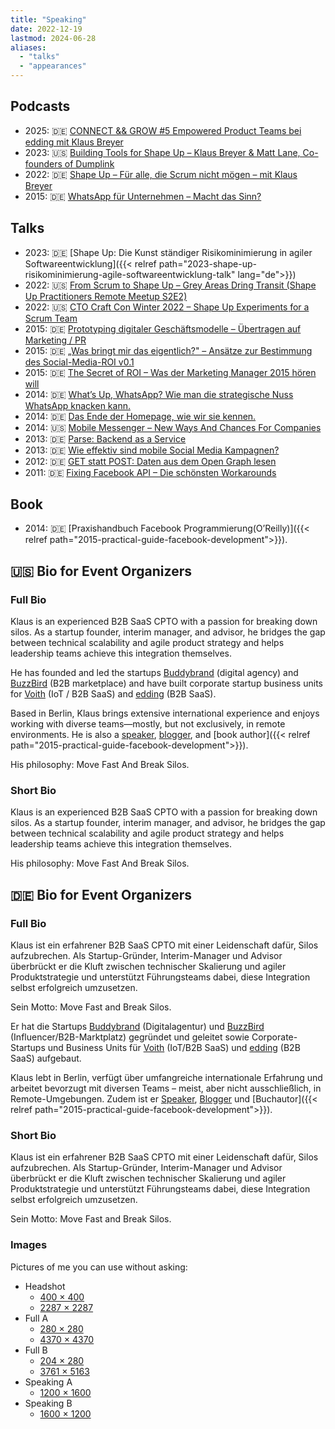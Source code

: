 ```yaml
---
title: "Speaking"
date: 2022-12-19
lastmod: 2024-06-28
aliases:
  - "talks"
  - "appearances"
---
```


## Podcasts
- 2025: 🇩🇪 [CONNECT && GROW #5 Empowered Product Teams bei edding mit Klaus Breyer](https://www.youtube.com/watch?v=TioXYWRmZZI)
- 2023: 🇺🇸 [Building Tools for Shape Up – Klaus Breyer & Matt Lane, Co-founders of Dumplink][16]
- 2022: 🇩🇪 [Shape Up – Für alle, die Scrum nicht mögen – mit Klaus Breyer][2]
- 2015: 🇩🇪 [WhatsApp für Unternehmen – Macht das Sinn?][3]

## Talks

- 2023: 🇩🇪 [Shape Up: Die Kunst ständiger Risikominimierung in agiler Softwareentwicklung]({{< relref path="2023-shape-up-risikominimierung-agile-softwareentwicklung-talk" lang="de">}})
- 2022: 🇺🇸 [From Scrum to Shape Up – Grey Areas Dring Transit (Shape Up Practitioners Remote Meetup S2E2)][4]
- 2022: 🇺🇸 [CTO Craft Con Winter 2022 – Shape Up Experiments for a Scrum Team][15]
- 2015: 🇩🇪 [Prototyping digitaler Geschäftsmodelle – Übertragen auf Marketing / PR][5]
- 2015: 🇩🇪 [„Was bringt mir das eigentlich?" – Ansätze zur Bestimmung des Social-Media-ROI v0.1][6]
- 2015: 🇩🇪 [The Secret of ROI – Was der Marketing Manager 2015 hören will][7]
- 2014: 🇩🇪 [What’s Up, WhatsApp? Wie man die strategische Nuss WhatsApp knacken kann.][8]
- 2014: 🇩🇪 [Das Ende der Homepage, wie wir sie kennen.][9]
- 2014: 🇺🇸 [Mobile Messenger – New Ways And Chances For Companies][10]
- 2013: 🇩🇪 [Parse: Backend as a Service][11]
- 2013: 🇩🇪 [Wie effektiv sind mobile Social Media Kampagnen?][12]
- 2012: 🇩🇪 [GET statt POST: Daten aus dem Open Graph lesen][13]
- 2011: 🇩🇪 [Fixing Facebook API – Die schönsten Workarounds][14]

## Book

- 2014: 🇩🇪 [Praxishandbuch Facebook Programmierung(O’Reilly)]({{< relref path="2015-practical-guide-facebook-development">}}).

## 🇺🇸 Bio for Event Organizers

### Full Bio

Klaus is an experienced B2B SaaS CPTO with a passion for breaking down silos. As a startup founder, interim manager, and advisor, he bridges the gap between technical scalability and agile product strategy and helps leadership teams achieve this integration themselves.

He has founded and led the startups [Buddybrand](https://www.buddybrand.com/) (digital agency) and [BuzzBird](https://www.buzzbird.de/) (B2B marketplace) and have built corporate startup business units for [Voith](https://voith.com) (IoT / B2B SaaS) and [edding](https://www.edding.com/de-de/) (B2B SaaS).

Based in Berlin, Klaus brings extensive international experience and enjoys working with diverse teams—mostly, but not exclusively, in remote environments. He is also a [speaker](pages/speaking), [blogger](posts), and [book author]({{< relref path="2015-practical-guide-facebook-development">}}).

His philosophy: Move Fast And Break Silos.

### Short Bio

Klaus is an experienced B2B SaaS CPTO with a passion for breaking down silos. As a startup founder, interim manager, and advisor, he bridges the gap between technical scalability and agile product strategy and helps leadership teams achieve this integration themselves.

His philosophy: Move Fast And Break Silos.

## 🇩🇪 Bio for Event Organizers

### Full Bio

Klaus ist ein erfahrener B2B SaaS CPTO mit einer Leidenschaft dafür, Silos aufzubrechen. Als Startup-Gründer, Interim-Manager und Advisor überbrückt er die Kluft zwischen technischer Skalierung und agiler Produktstrategie und unterstützt Führungsteams dabei, diese Integration selbst erfolgreich umzusetzen.

Sein Motto: Move Fast and Break Silos.

Er hat die Startups [Buddybrand](https://www.buddybrand.com/) (Digitalagentur) und [BuzzBird](https://www.buzzbird.de/) (Influencer/B2B-Marktplatz) gegründet und geleitet sowie Corporate-Startups und Business Units für [Voith](https://voith.com) (IoT/B2B SaaS) und [edding](https://www.edding.com/de-de/) (B2B SaaS) aufgebaut.

Klaus lebt in Berlin, verfügt über umfangreiche internationale Erfahrung und arbeitet bevorzugt mit diversen Teams – meist, aber nicht ausschließlich, in Remote-Umgebungen. Zudem ist er [Speaker](pages/speaking), [Blogger](posts) und [Buchautor]({{< relref path="2015-practical-guide-facebook-development">}}).

### Short Bio

Klaus ist ein erfahrener B2B SaaS CPTO mit einer Leidenschaft dafür, Silos aufzubrechen. Als Startup-Gründer, Interim-Manager und Advisor überbrückt er die Kluft zwischen technischer Skalierung und agiler Produktstrategie und unterstützt Führungsteams dabei, diese Integration selbst erfolgreich umzusetzen.

Sein Motto: Move Fast and Break Silos.


### Images

Pictures of me you can use without asking:

- Headshot
  - [400 × 400](/images/klaus-breyer-headshot-small.jpg)
  - [2287 × 2287](/images/klaus-breyer-headshot.jpg)
- Full A
  - [280 × 280](/images/klaus-breyer-a-small.jpg)
  - [4370 × 4370](/images/klaus-breyer-a-full.jpg)
- Full B
  - [204 × 280](/images/klaus-breyer-b-small.jpg)
  - [3761 × 5163](/images/klaus-breyer-b-full.jpg)
- Speaking A
  - [1200 × 1600](/images/SpeakingA.jpg)
- Speaking B
  - [1600 × 1200](/images/SpeakingB.jpg)

[2]: http://www.socialgenius.de/whatsapp-unternehmen-marketing-support/
[3]: https://superdev.club/podcasts/shape-up/
[4]: https://www.youtube.com/watch?v=XEnrFbR2qso
[5]: http://de.slideshare.net/klausbreyer/prototyping-digitaler-geschftsmodelle-bertragen-auf-marketing-pr
[6]: http://de.slideshare.net/klausbreyer/2015-0609-webinale-was-bringt-mir-das-eigentlich-ansatze-zur-bestimmung-des-socialmediaroi-v01
[7]: http://de.slideshare.net/fbmarket/the-secret-of-roi
[8]: http://de.slideshare.net/klausbreyer/whats-up-whatsapp-wie-man-die-strategische-nuss-whatsapp-knacken-kann?
[9]: http://de.slideshare.net/klausbreyer/2014-1028-webtechcon-iphp-das-ende-der-homepage-wie-wir-sie-kennen?
[10]: http://www.slideshare.net/klausbreyer/buddybrand-mobile-messenger-new-ways-and-chances-for-companies
[11]: http://de.slideshare.net/fbmarket/parse-backend-as-a-service-allfacebook-developer-conference
[12]: http://de.slideshare.net/klausbreyer/klaus-breyer-mmid2013v3
[13]: http://de.slideshare.net/fbmarket/get-statt-post-daten-aus-dem-open-graph-lesen-allfacebook-developer-conference
[14]: http://de.slideshare.net/klausbreyer/fixing-facebook-api
[15]: https://www.youtube.com/watch?v=cUTvxNkUQrg
[16]: https://shapersbuilders.transistor.fm/episodes/building-tools-for-shape-up-klaus-breyer-matt-lane-co-founders-of-dumplink
